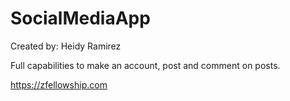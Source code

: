 # SocialMediaApp

Created by: Heidy Ramirez

Full capabilities to make an account, post and comment on posts.

https://zfellowship.com
